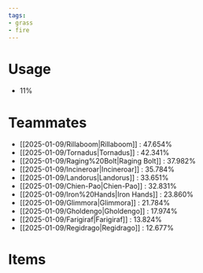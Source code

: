 ```yaml
---
tags:
- grass
- fire
---
```

# Usage
- 11%
# Teammates
- [[2025-01-09/Rillaboom|Rillaboom]] : 47.654%
- [[2025-01-09/Tornadus|Tornadus]] : 42.341%
- [[2025-01-09/Raging%20Bolt|Raging Bolt]] : 37.982%
- [[2025-01-09/Incineroar|Incineroar]] : 35.784%
- [[2025-01-09/Landorus|Landorus]] : 33.651%
- [[2025-01-09/Chien-Pao|Chien-Pao]] : 32.831%
- [[2025-01-09/Iron%20Hands|Iron Hands]] : 23.860%
- [[2025-01-09/Glimmora|Glimmora]] : 21.784%
- [[2025-01-09/Gholdengo|Gholdengo]] : 17.974%
- [[2025-01-09/Farigiraf|Farigiraf]] : 13.824%
- [[2025-01-09/Regidrago|Regidrago]] : 12.677%
# Items
